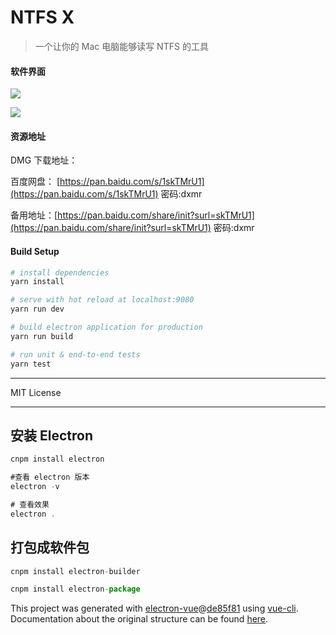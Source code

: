 # NTFS X

> 一个让你的 Mac 电脑能够读写 NTFS 的工具

#### 软件界面

![](/screen/mount_open.gif)

![](/screen/language.gif)

#### 资源地址

DMG 下载地址：

百度网盘： [https://pan.baidu.com/s/1skTMrU1](https://pan.baidu.com/s/1skTMrU1) 密码:dxmr

备用地址：[https://pan.baidu.com/share/init?surl=skTMrU1](https://pan.baidu.com/share/init?surl=skTMrU1) 密码:dxmr

#### Build Setup

```bash
# install dependencies
yarn install

# serve with hot reload at localhost:9080
yarn run dev

# build electron application for production
yarn run build

# run unit & end-to-end tests
yarn test
```

---

MIT License

---

## 安装 Electron

```js
cnpm install electron

#查看 electron 版本
electron -v
```

```js
# 查看效果
electron .
```

## 打包成软件包

```js
cnpm install electron-builder

cnpm install electron-package
```

This project was generated with [electron-vue](https://github.com/SimulatedGREG/electron-vue)@[de85f81](https://github.com/SimulatedGREG/electron-vue/tree/de85f81890c01500113738bfe57bef136f9fbf52) using [vue-cli](https://github.com/vuejs/vue-cli). Documentation about the original structure can be found [here](https://simulatedgreg.gitbooks.io/electron-vue/content/index.html).
